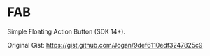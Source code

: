 # FAB
Simple Floating Action Button (SDK 14+).

Original Gist: https://gist.github.com/Jogan/9def6110edf3247825c9
